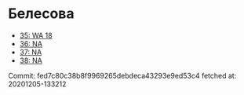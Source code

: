 # Белесова
- [35: WA 18](35.md)
- [36: NA](36.md)
- [37: NA](37.md)
- [38: NA](38.md)

Commit: fed7c80c38b8f9969265debdeca43293e9ed53c4
 fetched at: 20201205-133212
